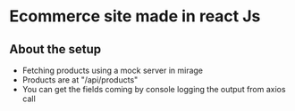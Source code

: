 # Ecommerce site made in react Js

## About the setup

- Fetching products using a mock server in mirage
- Products are at "/api/products"
- You can get the fields coming by console logging the output from axios call

